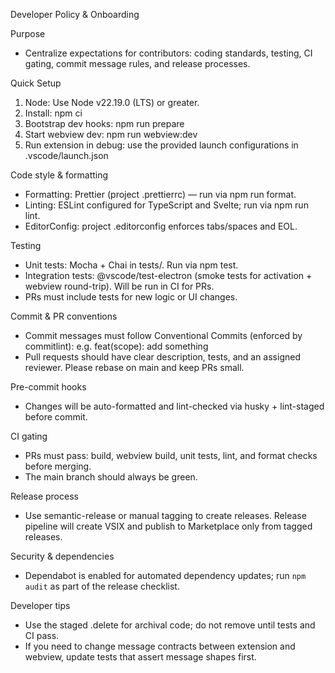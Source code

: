 Developer Policy & Onboarding

Purpose

- Centralize expectations for contributors: coding standards, testing, CI gating, commit message rules, and release processes.

Quick Setup

1. Node: Use Node v22.19.0 (LTS) or greater.
2. Install: npm ci
3. Bootstrap dev hooks: npm run prepare
4. Start webview dev: npm run webview:dev
5. Run extension in debug: use the provided launch configurations in .vscode/launch.json

Code style & formatting

- Formatting: Prettier (project .prettierrc) — run via npm run format.
- Linting: ESLint configured for TypeScript and Svelte; run via npm run lint.
- EditorConfig: project .editorconfig enforces tabs/spaces and EOL.

Testing

- Unit tests: Mocha + Chai in tests/. Run via npm test.
- Integration tests: @vscode/test-electron (smoke tests for activation + webview round-trip). Will be run in CI for PRs.
- PRs must include tests for new logic or UI changes.

Commit & PR conventions

- Commit messages must follow Conventional Commits (enforced by commitlint): e.g. feat(scope): add something
- Pull requests should have clear description, tests, and an assigned reviewer. Please rebase on main and keep PRs small.

Pre-commit hooks

- Changes will be auto-formatted and lint-checked via husky + lint-staged before commit.

CI gating

- PRs must pass: build, webview build, unit tests, lint, and format checks before merging.
- The main branch should always be green.

Release process

- Use semantic-release or manual tagging to create releases. Release pipeline will create VSIX and publish to Marketplace only from tagged releases.

Security & dependencies

- Dependabot is enabled for automated dependency updates; run `npm audit` as part of the release checklist.

Developer tips

- Use the staged .delete for archival code; do not remove until tests and CI pass.
- If you need to change message contracts between extension and webview, update tests that assert message shapes first.
